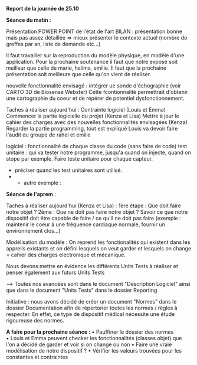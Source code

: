 **Report de la journée de 25.10**

**Séance du matin :**

Présentation POWER POINT de l'état de l'art
BILAN : présentation bonne mais pas assez détaillée => mieux présenter le contexte actuel (nombre de greffes par an, liste de demande etc...)

Il faut travailler sur la reproduction du modèle physique, en modèle d'une application.
Pour la prochaine soutenance il faut que notre exposé soit meilleur que celle de marie, halima, emilie.
Il faut que la prochaine présentation soit meilleure que celle qu'on vient de réaliser.

nouvelle fonctionnalité envisagé : intégrer ue sonde d'échographie (voir CARTO 3D de Biosense Webster) 
Cette fcontionnalité permettrait d'obtenir une cartographie du coeur et de répérer de potentiel dysfonctionnement. 

Taches à réaliser aujourd'hui :
Contrainte logiciel (Louis et Emma)
Commencer la partie logicielle du projet (Kenza et Lisa) 
Mettre à jour le cahier des charges avec des nouvelles fonctionnalités envisagées (Kenza)
Regarder la partie programming, tout est expliqué 
Louis va devoir faire l'audit du groupe de rahel et emilie

logiciel : 
fonctionnalité de chaque classe du code (sans faire de code) 
test unitaire : qui va tester notre programme, jusqu'a quand on injecte, quand on stope par exemple. Faire teste unitaire pour chaque capteur. 
+ préciser quand les test unitaires sont utilisé.
+ + autre exemple :
 
**Séance de l'aprem** :

Taches à réaliser aujourd'hui (Kenza et Lisa) : 
1ère étape : Que doit faire notre objet ?
2ème : Que ne doit pas faire notre objet ?
Savoir ce que notre dispositif doit être capable de faire / ce qu'il ne doit pas faire (exemple : maintenir le coeur à une fréquence cardiaque normale, fournir un environnement clos...) 

Modélisation du modèle : On reprend les fonctionalités qui existent dans les appreils existants et on défini lesquels on veut garder et lesquels on change = cahier des charges electronique et mécanique. 

Nous devons mettre en évidence les différents Units Tests à réaliser et penser également aux futurs Units Tests 

--> Toutes nos avancées sont dans le document "Description Logiciel" ainsi que dans le document "Units Tests" dans le dossier Reporting

Initiative : nous avons décidé de créer un document "Normes" dans le dossier Documentation afin de répertorier toutes les normes / règles à respecter. En effet, ce type de dispositif médical nécessite une étude rigoureuse des normes.
 

**A faire pour la prochaine séance :**
• Pauffiner le dossier des normes
• Louis et Emma peuvent checker les fonctionnalités (classes objet) que l'on a décidé de garder et voir si on change ou non
• Faire une vraie modélisation de notre dispositif ? 
• Vérifier les valeurs trouvées pour les constantes et contraintes 




